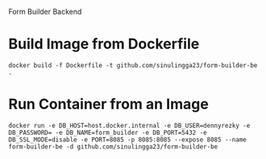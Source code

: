 Form Builder Backend

# Build Image from Dockerfile
```
docker build -f Dockerfile -t github.com/sinulingga23/form-builder-be .
```

# Run Container from an Image
```
docker run -e DB_HOST=host.docker.internal -e DB_USER=dennyrezky -e DB_PASSWORD= -e DB_NAME=form_builder -e DB_PORT=5432 -e DB_SSL_MODE=disable -e PORT=8085 -p 8085:8085 --expose 8085 --name form-builder-be -d github.com/sinulingga23/form-builder-be
```
